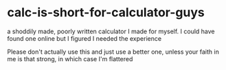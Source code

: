 # calc-is-short-for-calculator-guys
a shoddily made, poorly written calculator I made for myself. I could have found one online but I figured I needed the experience

Please don't actually use this and just use a better one, unless your faith in me is that strong, in which case I'm flattered
